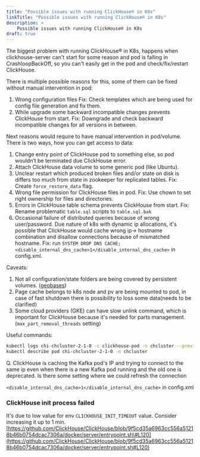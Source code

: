 ```yaml
---
title: "Possible issues with running ClickHouse® in K8s"
linkTitle: "Possible issues with running ClickHouse® in K8s"
description: >
    Possible issues with running ClickHouse® in K8s
draft: true
---
```

The biggest problem with running ClickHouse® in K8s, happens when clickhouse-server can't start for some reason and pod is falling in CrashloopBackOff, so you can't easily get in the pod and check/fix/restart ClickHouse.

There is multiple possible reasons for this, some of them can be fixed without manual intervention in pod:

1. Wrong configuration files Fix: Check templates which are being used for config file generation and fix them.
2. While upgrade some backward incompatible changes prevents ClickHouse from start. Fix: Downgrade and check backward incompatible changes for all versions in between.

Next reasons would require to have manual intervention in pod/volume.
There is two ways, how you can get access to data:

1. Change entry point of ClickHouse pod to something else, so pod wouldn’t be terminated due ClickHouse error.
2. Attach ClickHouse data volume to some generic pod (like Ubuntu).
3. Unclear restart which produced broken files and/or state on disk is differs too much from state in zookeeper for replicated tables. Fix: Create `force_restore_data` flag.
4. Wrong file permission for ClickHouse files in pod. Fix: Use chown to set right ownership for files and directories.
5. Errors in ClickHouse table schema prevents ClickHouse from start. Fix: Rename problematic `table.sql` scripts to `table.sql.bak`
6. Occasional failure of distributed queries because of wrong user/password. Due nature of k8s with dynamic ip allocations, it's possible that ClickHouse would cache wrong ip-> hostname combination and disallow connections because of mismatched hostname. Fix: run `SYSTEM DROP DNS CACHE;` `<disable_internal_dns_cache>1</disable_internal_dns_cache>` in config.xml.

Caveats:

1. Not all configuration/state folders are being covered by persistent volumes. ([geobases](https://clickhouse.tech/docs/en/sql-reference/functions/ym-dict-functions/#multiple-geobases))
2. Page cache belongs to k8s node and pv are being mounted to pod, in case of fast shutdown there is possibility to loss some data(needs to be clarified)
3. Some cloud providers (GKE) can have slow unlink command, which is important for ClickHouse because it's needed for parts management. (`max_part_removal_threads` setting)

Useful commands:

```bash
kubectl logs chi-chcluster-2-1-0 -c clickhouse-pod -n chcluster --previous
kubectl describe pod chi-chcluster-2-1-0 -n chcluster
```

Q. ClickHouse is caching the Kafka pod's IP and trying to connect to the same ip even when there is a new Kafka pod running and the old one is deprecated. Is there some setting where we could refresh the connection

`<disable_internal_dns_cache>1</disable_internal_dns_cache>` in config.xml

### ClickHouse init process failed

It's due to low value for env `CLICKHOUSE_INIT_TIMEOUT` value. Consider increasing it up to 1 min.
[https://github.com/ClickHouse/ClickHouse/blob/9f5cd35a6963cc556a51218b46b0754dcac7306a/docker/server/entrypoint.sh\#L120](https://github.com/ClickHouse/ClickHouse/blob/9f5cd35a6963cc556a51218b46b0754dcac7306a/docker/server/entrypoint.sh#L120)